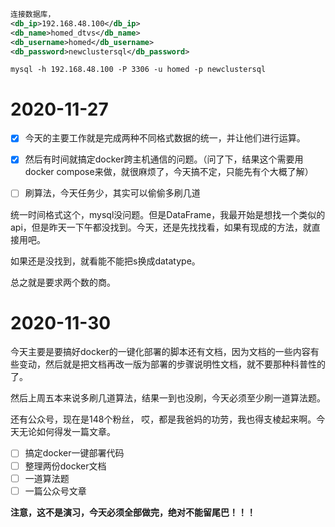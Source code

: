 ```xml
连接数据库，
<db_ip>192.168.48.100</db_ip>
<db_name>homed_dtvs</db_name>
<db_username>homed</db_username>
<db_password>newclustersql</db_password>
```



```shell
mysql -h 192.168.48.100 -P 3306 -u homed -p newclustersql
```





# 2020-11-27

- [x] 今天的主要工作就是完成两种不同格式数据的统一，并让他们进行运算。

- [x] 然后有时间就搞定docker跨主机通信的问题。（问了下，结果这个需要用docker compose来做，就很麻烦了，今天搞不定，只能先有个大概了解）
- [ ] 刷算法，今天任务少，其实可以偷偷多刷几道



统一时间格式这个，mysql没问题。但是DataFrame，我最开始是想找一个类似的api，但是昨天一下午都没找到。今天，还是先找找看，如果有现成的方法，就直接用吧。

如果还是没找到，就看能不能把s换成datatype。

总之就是要求两个数的商。



# 2020-11-30

今天主要是要搞好docker的一键化部署的脚本还有文档，因为文档的一些内容有些变动，然后就是把文档再改一版为部署的步骤说明性文档，就不要那种科普性的了。

然后上周五本来说多刷几道算法，结果一到也没刷，今天必须至少刷一道算法题。

还有公众号，现在是148个粉丝， 哎，都是我爸妈的功劳，我也得支棱起来啊。今天无论如何得发一篇文章。

- [ ] 搞定docker一键部署代码
- [ ] 整理两份docker文档
- [ ] 一道算法题
- [ ] 一篇公众号文章

**注意，这不是演习，今天必须全部做完，绝对不能留尾巴！！！**







